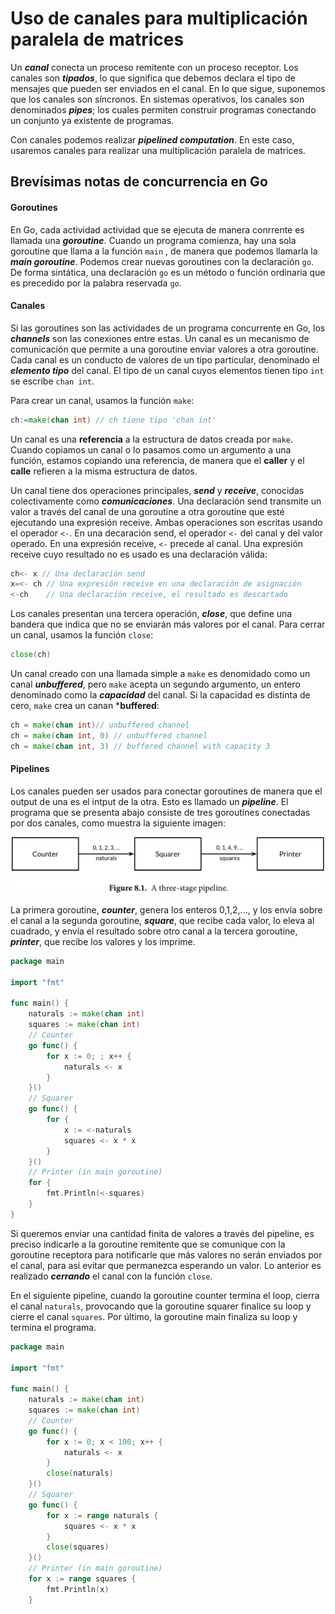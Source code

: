 # Uso de canales para multiplicación paralela de matrices

Un ***canal*** conecta un proceso remitente con un proceso receptor. Los canales son ***tipados***, lo que significa que 
debemos declara el tipo de mensajes que pueden ser enviados en el canal. En lo que sigue, suponemos que los canales son síncronos.
En sistemas operativos, los canales son denominados ***pipes***; los cuales permiten construir programas conectando un conjunto ya existente de programas.


Con canales podemos realizar ***pipelined computation***. En este caso, usaremos canales para 
realizar una multiplicación paralela de matrices.

## Brevísimas notas de concurrencia en Go

#### Goroutines

En Go, cada actividad actividad que se ejecuta de manera conrrente es llamada una ***goroutine***. Cuando un programa comienza, hay una sola goroutine que llama a la función ```main``` , de manera que podemos llamarla la   ***main goroutine***. Podemos crear nuevas goroutines con la declaración  ```go```. De forma sintática, una declaración ```go``` es un método o función ordinaria que es precedido por la palabra reservada ```go```.  

#### Canales

Si las goroutines son las actividades de un programa concurrente en Go, los ***channels*** son las conexiones entre estas.  Un canal es un mecanismo de comunicación que permite a una goroutine enviar valores a otra goroutine. Cada canal es un conducto de valores de un tipo particular, denominado el ***elemento tipo*** del canal. El tipo de un canal cuyos elementos tienen tipo ```int``` se escribe ```chan int```.

Para crear un canal, usamos la función ```make```:
```go
ch:=make(chan int) // ch tiene tipo 'chan int'

```
Un canal es una **referencia** a la estructura de datos creada por ```make```. Cuando copiamos un canal o lo pasamos como un argumento a una función, estamos copiando una referencia, de manera que el **caller** y el **calle** refieren a la misma estructura de datos. 

Un canal tiene dos operaciones principales, ***send*** y ***receive***, conocidas colectivamente como ***comunicaciones***. Una declaración send transmite un valor a través del canal de una goroutine a otra goroutine que esté ejecutando una expresión receive. Ambas operaciones son escritas usando el operador  ```<-```. En una decaración send, el operador ```<-``` del canal y del valor operado. En una expresión receive, ```<-``` precede al canal.
Una expresión receive cuyo resultado no es usado es una declaración válida:

```go
ch<- x // Una declaración send
x=<- ch // Una expresión receive en una declaración de asignación
<-ch 	// Una declaración receive, el resultado es descartado
```

Los canales presentan una tercera operación, ***close***, que define una bandera que indica que no se enviarán más valores por el canal. Para cerrar un canal, usamos la función ```close```:
```go
close(ch)
```

Un canal creado con una llamada simple a ```make``` es denomidado como un canal ***unbuffered***, pero ```make``` acepta un segundo argumento, un entero denominado como la ***capacidad*** del canal. Si la capacidad es distinta de cero, ```make``` crea un canan ***buffered**:

```go
ch = make(chan int)// unbuffered channel
ch = make(chan int, 0) // unbuffered channel
ch = make(chan int, 3) // buffered channel with capacity 3
```

#### Pipelines

Los canales pueden ser usados para conectar goroutines de manera que el output de una es el intput de la otra. Esto es llamado un ***pipeline***. El programa que se presenta abajo consiste de tres goroutines conectadas por dos canales, como muestra la siguiente imagen:

![](images/pipeline.png) 


La primera goroutine, ***counter***, genera los enteros 0,1,2,..., y los envía sobre el canal a la segunda goroutine, ***square***, que recibe cada valor, lo eleva al cuadrado, y envía el resultado sobre otro canal a la tercera goroutine, ***printer***, que recibe los valores y los imprime. 


```go
package main

import "fmt"

func main() {
	naturals := make(chan int)
	squares := make(chan int)
	// Counter
	go func() {
		for x := 0; ; x++ {
			naturals <- x
		}
	}()
	// Squarer
	go func() {
		for {
			x := <-naturals
			squares <- x * x
		}
	}()
	// Printer (in main goroutine)
	for {
		fmt.Println(<-squares)
	}
}

```
Si queremos enviar una cantidad finita de valores  a través del pipeline, es preciso indicarle a la goroutine remitente que se comunique con la goroutine receptora para notificarle que más valores no serán enviados por el canal, para así evitar que permanezca esperando un valor. Lo anterior es realizado ***cerrando*** el canal con la función ```close```.

En el siguiente pipeline, cuando la goroutine counter termina el loop, cierra el canal ```naturals```, provocando que la goroutine squarer finalice su loop y cierre el canal ```squares```. Por último, la goroutine main finaliza su loop y termina el programa.

```go
package main

import "fmt"

func main() {
	naturals := make(chan int)
	squares := make(chan int)
	// Counter
	go func() {
		for x := 0; x < 100; x++ {
			naturals <- x
		}
		close(naturals)
	}()
	// Squarer
	go func() {
		for x := range naturals {
			squares <- x * x
		}
		close(squares)
	}()
	// Printer (in main goroutine)
	for x := range squares {
		fmt.Println(x)
	}


```

 
 